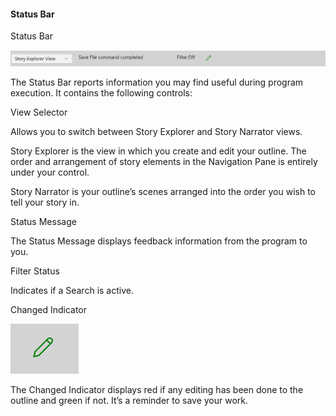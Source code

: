 #### Status Bar ####
Status Bar

![](Status-Bar.png)


The Status Bar reports information you may find useful during program execution. It contains the following controls:

View Selector

Allows you to switch between Story Explorer and Story Narrator views.

Story Explorer is the view in which you create and edit your outline. The order and arrangement of story elements in the Navigation Pane is entirely under your control.

Story Narrator is your outline’s scenes arranged into the order you wish to tell your story in.

Status Message

The Status Message displays feedback information from the program to you.

Filter Status

Indicates if a Search is active.

Changed Indicator

![](Changed-Indicator.png)

The Changed Indicator displays red if any editing has been done to the outline and green if not. It’s a reminder to save your work.
